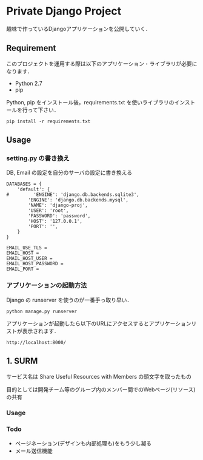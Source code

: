 # Private Django Project

趣味で作っているDjangoアプリケーションを公開していく．

## Requirement

このプロジェクトを運用する際は以下のアプリケーション・ライブラリが必要になります．

- Python 2.7
- pip

Python, pip をインストール後，requirements.txt を使いライブラリのインストールを行って下さい．

    pip install -r requirements.txt

## Usage

### setting.py の書き換え

DB, Email の設定を自分のサーバの設定に書き換える

    DATABASES = {
        'default': {
    #         'ENGINE': 'django.db.backends.sqlite3',
            'ENGINE': 'django.db.backends.mysql',
            'NAME': 'django-proj',
            'USER': 'root',
            'PASSWORD': 'password',
            'HOST': '127.0.0.1',
            'PORT': '',
        }
    }

    EMAIL_USE_TLS = 
    EMAIL_HOST = 
    EMAIL_HOST_USER = 
    EMAIL_HOST_PASSWORD = 
    EMAIL_PORT = 

### アプリケーションの起動方法

Django の runserver を使うのが一番手っ取り早い．

    python manage.py runserver

アプリケーションが起動したら以下のURLにアクセスするとアプリケーションリストが表示されます．

    http://localhost:8000/

## 1. SURM

サービス名は Share Useful Resources with Members の頭文字を取ったもの

目的としては開発チーム等のグループ内のメンバー間でのWebページ(リソース)の共有

### Usage

### Todo

- ページネーション(デザインも内部処理も)をもう少し凝る
- メール送信機能